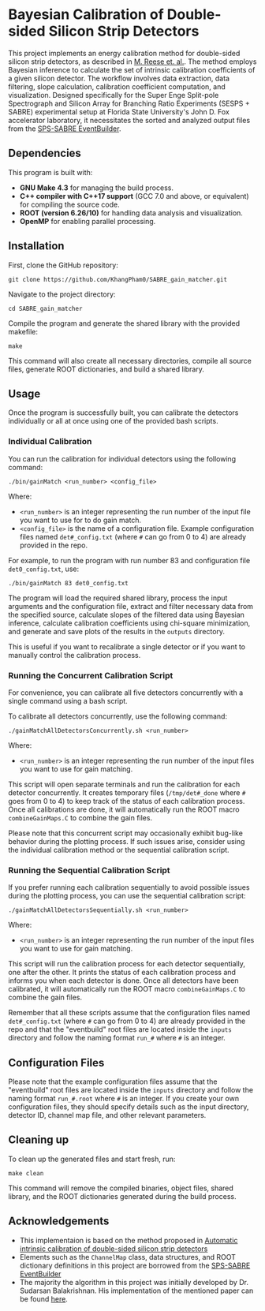 # Bayesian Calibration of Double-sided Silicon Strip Detectors

This project implements an energy calibration method for double-sided silicon strip detectors, as described in [M. Reese et. al.](https://doi.org/10.1016/j.nima.2015.01.032). The method employs Bayesian inference to calculate the set of intrinsic calibration coefficients of a given silicon detector. The workflow involves data extraction, data filtering, slope calculation, calibration coefficient computation, and visualization. Designed specifically for the Super Enge Split-pole Spectrograph and Silicon Array for Branching Ratio Experiments (SESPS + SABRE) experimental setup at Florida State University's John D. Fox accelerator laboratory, it necessitates the sorted and analyzed output files from the [SPS-SABRE EventBuilder](https://github.com/sesps/SPS_SABRE_EventBuilder).

## Dependencies

This program is built with:

+ **GNU Make 4.3** for managing the build process.
+ **C++ compiler with C++17 support**  (GCC 7.0 and above, or equivalent) for compiling the source code.
+ **ROOT (version 6.26/10)** for handling data analysis and visualization.
+ **OpenMP**  for enabling parallel processing.

## Installation

First, clone the GitHub repository:

`git clone https://github.com/KhangPham0/SABRE_gain_matcher.git`

Navigate to the project directory:

`cd SABRE_gain_matcher`

Compile the program and generate the shared library with the provided makefile:

`make`

This command will also create all necessary directories, compile all source files, generate ROOT dictionaries, and build a shared library.

## Usage

Once the program is successfully built, you can calibrate the detectors individually or all at once using one of the provided bash scripts.

### Individual Calibration

You can run the calibration for individual detectors using the following command:

`./bin/gainMatch <run_number> <config_file>`

Where:

+ `<run_number>` is an integer representing the run number of the input file you want to use for to do gain match.
+ `<config_file>` is the name of a configuration file. Example configuration files named `det#_config.txt` (where `#` can go from 0 to 4) are already provided in the repo.

For example, to run the program with run number 83 and configuration file `det0_config.txt`, use:

`./bin/gainMatch 83 det0_config.txt`

The program will load the required shared library, process the input arguments and the configuration file, extract and filter necessary data from the specified source, calculate slopes of the filtered data using Bayesian inference, calculate calibration coefficients using chi-square minimization, and generate and save plots of the results in the `outputs` directory.

This is useful if you want to recalibrate a single detector or if you want to manually control the calibration process.

### Running the Concurrent Calibration Script

For convenience, you can calibrate all five detectors concurrently with a single command using a bash script.

To calibrate all detectors concurrently, use the following command:

`./gainMatchAllDetectorsConcurrently.sh <run_number>`

Where:

+ `<run_number>` is an integer representing the run number of the input files you want to use for gain matching.

This script will open separate terminals and run the calibration for each detector concurrently. It creates temporary files (`/tmp/det#_done` where `#` goes from 0 to 4) to keep track of the status of each calibration process. Once all calibrations are done, it will automatically run the ROOT macro `combineGainMaps.C` to combine the gain files.

Please note that this concurrent script may occasionally exhibit bug-like behavior during the plotting process. If such issues arise, consider using the individual calibration method or the sequential calibration script.

### Running the Sequential Calibration Script

If you prefer running each calibration sequentially to avoid possible issues during the plotting process, you can use the sequential calibration script:

`./gainMatchAllDetectorsSequentially.sh <run_number>`

Where:

+ `<run_number>` is an integer representing the run number of the input files you want to use for gain matching.

This script will run the calibration process for each detector sequentially, one after the other. It prints the status of each calibration process and informs you when each detector is done. Once all detectors have been calibrated, it will automatically run the ROOT macro `combineGainMaps.C` to combine the gain files.

Remember that all these scripts assume that the configuration files named `det#_config.txt` (where `#` can go from 0 to 4) are already provided in the repo and that the "eventbuild" root files are located inside the `inputs` directory and follow the naming format `run_#` where `#` is an integer.

## Configuration Files

Please note that the example configuration files assume that the "eventbuild" root files are located inside the `inputs` directory and follow the naming format `run_#.root` where `#` is an integer. If you create your own configuration files, they should specify details such as the input directory, detector ID, channel map file, and other relevant parameters.

## Cleaning up

To clean up the generated files and start fresh, run:

`make clean`

This command will remove the compiled binaries, object files, shared library, and the ROOT dictionaries generated during the build process.

## Acknowledgements

+ This implementaion is based on the method proposed in [Automatic intrinsic calibration of double-sided silicon strip detectors](https://doi.org/10.1016/j.nima.2015.01.032)
+ Elements such as the `ChannelMap` class, data structures, and ROOT dictionary definitions in this project are borrowed from the [SPS-SABRE EventBuilder](https://github.com/sesps/SPS_SABRE_EventBuilder)
+ The majority the algorithm in this project was initially developed by Dr. Sudarsan Balakrishnan. His implementation of the mentioned paper can be found [here](https://github.com/sudb92/a.dig).